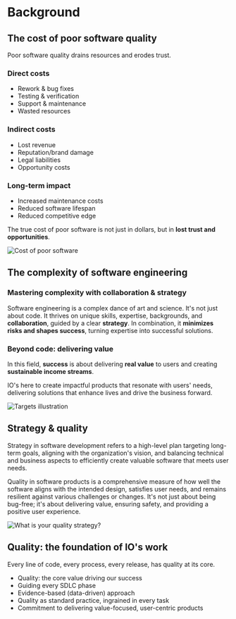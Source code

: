 # Background

## The cost of poor software quality

Poor software quality drains resources and erodes trust.

### Direct costs

-   Rework & bug fixes
-   Testing & verification
-   Support & maintenance
-   Wasted resources

### Indirect costs

-   Lost revenue
-   Reputation/brand damage
-   Legal liabilities
-   Opportunity costs

### Long-term impact

-   Increased maintenance costs
-   Reduced software lifespan
-   Reduced competitive edge

The true cost of poor software is not just in dollars, but in **lost trust and opportunities**.

<img className="small" src="/img/quality-strategy/cost-of-poor-software.png" alt="Cost of poor software" />

## The complexity of software engineering

### Mastering complexity with collaboration & strategy

Software engineering is a complex dance of art and science. It's not just about code. It thrives on unique skills, expertise, backgrounds, and **collaboration**, guided by a clear **strategy**. In combination, it **minimizes risks and shapes success**, turning expertise into successful solutions.

### Beyond code: delivering value

In this field, **success** is about delivering **real value** to users and creating **sustainable income streams**.

IO's here to create impactful products that resonate with users' needs, delivering solutions that enhance lives and drive the business forward.

<img className="small" src="/img/quality-strategy/targets.png" alt="Targets illustration" />

## Strategy & quality

Strategy in software development refers to a high-level plan targeting long-term goals, aligning with the organization's vision, and balancing technical and business aspects to efficiently create valuable software that meets user needs.

Quality in software products is a comprehensive measure of how well the software aligns with the intended design, satisfies user needs, and remains resilient against various challenges or changes. It's not just about being bug-free; it's about delivering value, ensuring safety, and providing a positive user experience.

![What is your quality strategy?](/img/quality-strategy/what-is-your-quality-strategy.png)

## Quality: the foundation of IO's work

Every line of code, every process, every release, has quality at its core.

-   Quality: the core value driving our success
-   Guiding every SDLC phase
-   Evidence-based (data-driven) approach
-   Quality as standard practice, ingrained in every task
-   Commitment to delivering value-focused, user-centric products
